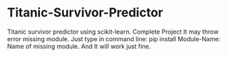 # Titanic-Survivor-Predictor
Titanic survivor predictor using scikit-learn.
Complete Project
It may throw error missing module.
Just type in command line: pip install <module-name>
Module-Name: Name of missing module.
And It will work just fine.

